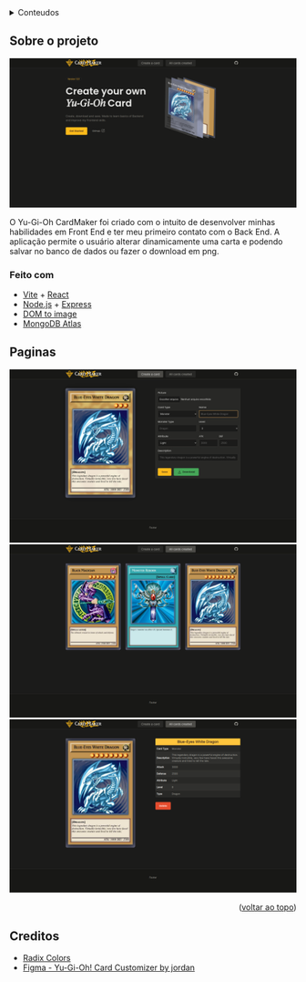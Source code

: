 <details>
  <summary>Conteudos</summary>
    <li>
      <a href="#sobre-o-projeto">Sobre o projeto</a>
      <ul>
        <li><a href="#feito-com">Feito com</a></li>
      </ul>
    </li>
    <li>
      <a href="#paginas">Paginas</a>
    </li>
    <li>
      <a href="#creditos">Creditos</a>
    </li>
</details>

## Sobre o projeto

  <img alt="CardMaker" src="./imgs/home.png" />

<p>O Yu-Gi-Oh CardMaker foi criado com o intuito de desenvolver minhas habilidades em Front End e ter meu primeiro contato com o Back End. A aplicação permite o usuário alterar dinamicamente uma carta e podendo salvar no banco de dados ou fazer o download em png.</p>

### Feito com

- [Vite](https://vitejs.dev/) + [React](https://react.dev/)
- [Node.js](https://nodejs.org/) + [Express](https://www.npmjs.com/package/express)
- [DOM to image](https://www.npmjs.com/package/dom-to-image)
- [MongoDB Atlas](https://www.mongodb.com)

## Paginas

  <img src="./imgs/createCard.png" />
  <img src="/imgs/allCards.png" />
  <img src="/imgs/Card.png" />

<p align="right">(<a href="#sobre-o-projeto">voltar ao topo</a>)</p>

## Creditos

- [Radix Colors](https://www.radix-ui.com/colors)
- [Figma - Yu-Gi-Oh! Card Customizer by jordan](https://www.figma.com/community/file/1218914518384882637)

